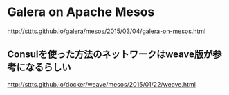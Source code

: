 # Galera on Apache Mesos
http://sttts.github.io/galera/mesos/2015/03/04/galera-on-mesos.html

## Consulを使った方法のネットワークはweave版が参考になるらしい
http://sttts.github.io/docker/weave/mesos/2015/01/22/weave.html
